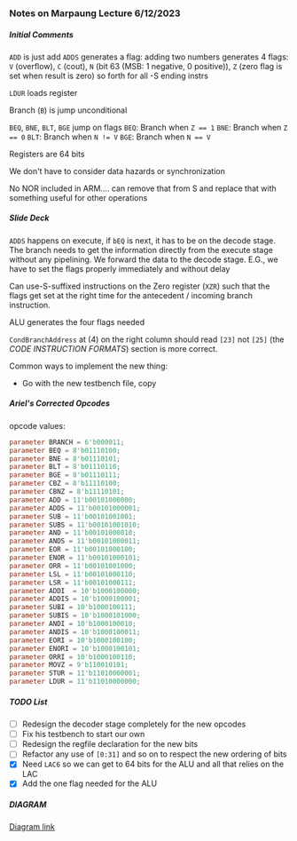 ### Notes on Marpaung Lecture 6/12/2023

##### Initial Comments 

`ADD` is just add
`ADDS` generates a flag: adding two numbers generates 4 flags: `V` (overflow), `C` (cout), `N` (bit 63 (MSB: 1 negative, 0 positive)), `Z` (zero flag is set when result is zero) 
so forth for all -S ending instrs

`LDUR` loads register 

Branch (`B`) is jump unconditional 

`BEQ`, `BNE`, `BLT`, `BGE` jump on flags 
`BEQ`: Branch when `Z == 1` 
`BNE`: Branch when `Z == 0`
`BLT`: Branch when `N != V` 
`BGE`: Branch when `N == V` 

Registers are 64 bits

We don't have to consider data hazards or synchronization 

No NOR included in ARM.... can remove that from S and replace that with something useful for other operations

##### Slide Deck 

`ADDS` happens on execute, if `bEQ` is next, it has to be on the decode stage. The branch needs to get the information directly from the execute stage without any pipelining. We forward the data to the decode stage. 
E.G., we have to set the flags properly immediately and without delay

Can use-S-suffixed instructions on the Zero register (`XZR`) such that the flags get set at the right time for the antecedent / incoming branch instruction. 

ALU generates the four flags needed

`CondBranchAddress` at (4) on the right column should read `[23]` not `[25]` (the *CODE INSTRUCTION FORMATS*) section is more correct. 

Common ways to implement the new thing: 
- Go with the new testbench file, copy 

##### Ariel's Corrected Opcodes

opcode values:

```verilog
parameter BRANCH = 6'b000011;
parameter BEQ = 8'b01110100;
parameter BNE = 8'b01110101;
parameter BLT = 8'b01110110;
parameter BGE = 8'b01110111;
parameter CBZ = 8'b11110100;
parameter CBNZ = 8'b11110101;
parameter ADD = 11'b00101000000;
parameter ADDS = 11'b00101000001;
parameter SUB = 11'b00101001001;
parameter SUBS = 11'b00101001010;
parameter AND = 11'b00101000010;
parameter ANDS = 11'b00101000011;
parameter EOR = 11'b00101000100;
parameter ENOR = 11'b00101000101;
parameter ORR = 11'b00101001000;
parameter LSL = 11'b00101000110;
parameter LSR = 11'b00101000111;
parameter ADDI  = 10'b1000100000;
parameter ADDIS = 10'b1000100001;
parameter SUBI = 10'b1000100111;
parameter SUBIS = 10'b1000101000;
parameter ANDI = 10'b1000100010;
parameter ANDIS = 10'b1000100011;
parameter EORI = 10'b1000100100;
parameter ENORI = 10'b1000100101;
parameter ORRI = 10'b1000100110;
parameter MOVZ = 9'b110010101;
parameter STUR = 11'b11010000001;
parameter LDUR = 11'b11010000000;
```

##### TODO List

- [ ] Redesign the decoder stage completely for the new opcodes 
- [ ] Fix his testbench to start our own 
- [ ] Redesign the regfile declaration for the new bits 
- [ ] Refactor any use of `[0:31]` and so on to respect the new ordering of bits 
- [x] Need `LAC6` so we can get to 64 bits for the ALU and all that relies on the LAC 
- [x] Add the one flag needed for the ALU 

##### DIAGRAM
[Diagram link](https://lucid.app/lucidchart/bb6ea441-bf98-424a-8f45-dcc6bf4a040e/edit?page=0_0&invitationId=inv_fa02469f-1cc0-4602-ad25-949e55a2c984#)
